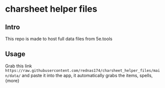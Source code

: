 # charsheet helper files

## Intro
This repo is made to host full data files from 5e.tools

## Usage
Grab this link
```https://raw.githubusercontent.com/rednas174/charsheet_helper_files/main/data/```
and paste it into the app, it automatically grabs the items, spells, {more}